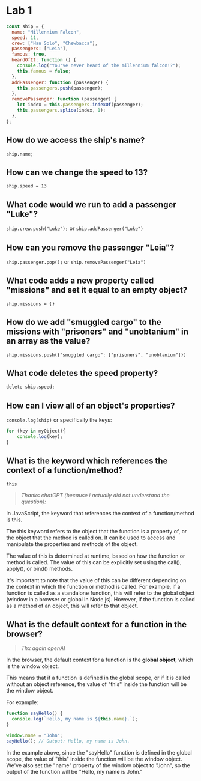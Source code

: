 # Lab 1

```javascript
const ship = {
  name: "Millennium Falcon",
  speed: 11,
  crew: ["Han Solo", "Chewbacca"],
  passengers: ["Leia"],
  famous: true,
  heardOfIt: function () {
    console.log("You've never heard of the millennium falcon!?");
    this.famous = false;
  },
  addPassenger: function (passenger) {
    this.passengers.push(passenger);
  },
  removePassenger: function (passenger) {
    let index = this.passengers.indexOf(passenger);
    this.passengers.splice(index, 1);
  },
};

```

## How do we access the ship's name?

```ship.name;```

## How can we change the speed to 13?

```ship.speed = 13```

## What code would we run to add a passenger "Luke"?

```ship.crew.push("Luke");```
or
```ship.addPassenger("Luke")```

## How can you remove the passenger "Leia"?

```ship.passenger.pop();```
or
```ship.removePassenger("Leia")```

## What code adds a new property called "missions" and set it equal to an empty object?

```ship.missions = {}```

## How do we add "smuggled cargo" to the missions with "prisoners" and "unobtanium" in an array as the value?

```ship.missions.push({"smuggled cargo": ["prisoners", "unobtanium"]})```

## What code deletes the speed property?

```delete ship.speed;```

## How can I view all of an object's properties?

```console.log(ship)```
or specifically the keys:

``` javascript
for (key in myObject){
    console.log(key);
}
```

## What is the keyword which references the context of a function/method?

```this```

>*Thanks chatGPT (because i actually did not understand the question):*

In JavaScript, the keyword that references the context of a function/method is this.

The this keyword refers to the object that the function is a property of, or the object that the method is called on. It can be used to access and manipulate the properties and methods of the object.

The value of this is determined at runtime, based on how the function or method is called. The value of this can be explicitly set using the call(), apply(), or bind() methods.

It's important to note that the value of this can be different depending on the context in which the function or method is called. For example, if a function is called as a standalone function, this will refer to the global object (window in a browser or global in Node.js). However, if the function is called as a method of an object, this will refer to that object.

## What is the default context for a function in the browser?

>*Thx again openAI*

In the browser, the default context for a function is the **global object**, which is the window object.

This means that if a function is defined in the global scope, or if it is called without an object reference, the value of "this" inside the function will be the window object.

For example:

```javascript
function sayHello() {
  console.log(`Hello, my name is ${this.name}.`);
}

window.name = "John";
sayHello(); // Output: Hello, my name is John.

```

In the example above, since the "sayHello" function is defined in the global scope, the value of "this" inside the function will be the window object. We've also set the "name" property of the window object to "John", so the output of the function will be "Hello, my name is John."
